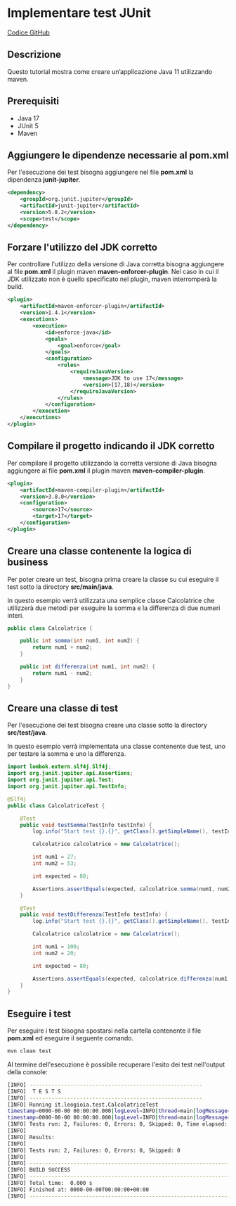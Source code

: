 # Implementare test JUnit

[Codice GitHub](https://github.com/leogioia/tutorial/tree/master/java/implementare-test-junit)

## Descrizione

Questo tutorial mostra come creare un’applicazione Java 11 utilizzando maven.

## Prerequisiti

- Java 17
- JUnit 5
- Maven

## Aggiungere le dipendenze necessarie al pom.xml

Per l'esecuzione dei test bisogna aggiungere nel file **pom.xml** la dipendenza **junit-jupiter**.

```xml
<dependency>
    <groupId>org.junit.jupiter</groupId>
    <artifactId>junit-jupiter</artifactId>
    <version>5.8.2</version>
    <scope>test</scope>
</dependency>
```

## Forzare l'utilizzo del JDK corretto

Per controllare l'utilizzo della versione di Java corretta bisogna aggiungere al file **pom.xml** il plugin maven **maven-enforcer-plugin**.
Nel caso in cui il JDK utilizzato non è quello specificato nel plugin, maven interromperà la build.

```xml
<plugin>
    <artifactId>maven-enforcer-plugin</artifactId>
    <version>1.4.1</version>
    <executions>
        <execution>
            <id>enforce-java</id>
            <goals>
                <goal>enforce</goal>
            </goals>
            <configuration>
                <rules>
                    <requireJavaVersion>
                        <message>JDK to use 17</message>
                        <version>[17,18)</version>
                    </requireJavaVersion>
                </rules>
            </configuration>
        </execution>
    </executions>
</plugin>
```

## Compilare il progetto indicando il JDK corretto

Per compilare il progetto utilizzando la corretta versione di Java bisogna aggiungere al file **pom.xml** il plugin maven **maven-compiler-plugin**.

```xml
<plugin>
    <artifactId>maven-compiler-plugin</artifactId>
    <version>3.8.0</version>
    <configuration>
        <source>17</source>
        <target>17</target>
    </configuration>
</plugin>
```

## Creare una classe contenente la logica di business

Per poter creare un test, bisogna prima creare la classe su cui eseguire il test sotto la directory **src/main/java**.

In questo esempio verrà utilizzata una semplice classe Calcolatrice che utilizzerà due metodi per eseguire la somma e la differenza di due numeri interi.

```java
public class Calcolatrice {

    public int somma(int num1, int num2) {
        return num1 + num2;
    }

    public int differenza(int num1, int num2) {
        return num1 - num2;
    }
}
```

## Creare una classe di test

Per l'esecuzione dei test bisogna creare una classe sotto la directory **src/test/java**.

In questo esempio verrà implementata una classe contenente due test, uno per testare la somma e uno la differenza.

```java
import lombok.extern.slf4j.Slf4j;
import org.junit.jupiter.api.Assertions;
import org.junit.jupiter.api.Test;
import org.junit.jupiter.api.TestInfo;

@Slf4j
public class CalcolatriceTest {

    @Test
    public void testSomma(TestInfo testInfo) {
        log.info("Start test {}.{}", getClass().getSimpleName(), testInfo.getTestMethod().get().getName());

        Calcolatrice calcolatrice = new Calcolatrice();

        int num1 = 27;
        int num2 = 53;

        int expected = 80;

        Assertions.assertEquals(expected, calcolatrice.somma(num1, num2));
    }

    @Test
    public void testDifferenza(TestInfo testInfo) {
        log.info("Start test {}.{}", getClass().getSimpleName(), testInfo.getTestMethod().get().getName());

        Calcolatrice calcolatrice = new Calcolatrice();

        int num1 = 100;
        int num2 = 20;

        int expected = 80;

        Assertions.assertEquals(expected, calcolatrice.differenza(num1, num2));
    }
}
```

## Eseguire i test

Per eseguire i test bisogna spostarsi nella cartella contenente il file **pom.xml** ed eseguire il seguente comando.

```bash
mvn clean test
```

Al termine dell'esecuzione è possibile recuperare l'esito dei test nell'output della console:

```bash
[INFO] -------------------------------------------------------
[INFO]  T E S T S
[INFO] -------------------------------------------------------
[INFO] Running it.leogioia.test.CalcolatriceTest
timestamp=0000-00-00 00:00:00.000|logLevel=INFO|thread=main|logMessage=Start test CalcolatriceTest.testSomma
timestamp=0000-00-00 00:00:00.000|logLevel=INFO|thread=main|logMessage=Start test CalcolatriceTest.testDifferenza
[INFO] Tests run: 2, Failures: 0, Errors: 0, Skipped: 0, Time elapsed: 0.000 s - in CalcolatriceTest
[INFO]
[INFO] Results:
[INFO]
[INFO] Tests run: 2, Failures: 0, Errors: 0, Skipped: 0
[INFO]
[INFO] ------------------------------------------------------------------------
[INFO] BUILD SUCCESS
[INFO] ------------------------------------------------------------------------
[INFO] Total time:  0.000 s
[INFO] Finished at: 0000-00-00T00:00:00+00:00
[INFO] ------------------------------------------------------------------------
```